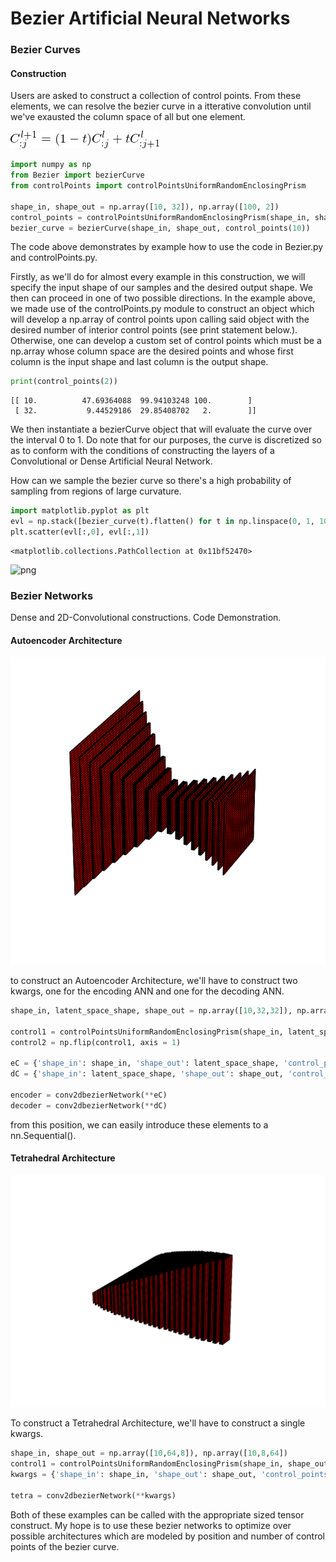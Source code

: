 
# Bezier Artificial Neural Networks

### Bezier Curves

#### Construction
Users are asked to construct a collection of control points. From these elements, we can resolve the bezier curve in a itterative convolution until we've exausted the column space of all but one element.

![](READMEData/bezier_curve.png)


```python
import numpy as np
from Bezier import bezierCurve
from controlPoints import controlPointsUniformRandomEnclosingPrism

shape_in, shape_out = np.array([10, 32]), np.array([100, 2])
control_points = controlPointsUniformRandomEnclosingPrism(shape_in, shape_out)
bezier_curve = bezierCurve(shape_in, shape_out, control_points(10))
```

The code above demonstrates by example how to use the code in Bezier.py and controlPoints.py. 

Firstly, as we'll do for almost every example in this construction, we will specify the input shape of our samples and the desired output shape. We then can proceed in one of two possible directions. In the example above, we made use of the controlPoints.py module to construct an object which will develop a np.array of control points upon calling said object with the desired number of interior control points (see print statement below.). Otherwise, one can develop a custom set of control points which must be a np.array whose column space are the desired points and whose first column is the input shape and last column is the output shape.


```python
print(control_points(2))
```

    [[ 10.          47.69364088  99.94103248 100.        ]
     [ 32.           9.44529186  29.85408702   2.        ]]


We then instantiate a bezierCurve object that will evaluate the curve over the interval 0 to 1. Do note that for our purposes, the curve is discretized so as to conform with the conditions of constructing the layers of a Convolutional or Dense Artificial Neural Network. 

How can we sample the bezier curve so there's a high probability of sampling from regions of large curvature.


```python
import matplotlib.pyplot as plt
evl = np.stack([bezier_curve(t).flatten() for t in np.linspace(0, 1, 100)], axis = 0)
plt.scatter(evl[:,0], evl[:,1])
```




    <matplotlib.collections.PathCollection at 0x11bf52470>




![png](README_files/README_7_1.png)


### Bezier Networks

Dense and 2D-Convolutional constructions. Code Demonstration.

#### Autoencoder Architecture
![](READMEData/ConvolutionalUpsample.png)


to construct an Autoencoder Architecture, we'll have to construct two kwargs, one for the encoding ANN and one for the decoding ANN. 
    
```python 
shape_in, latent_space_shape, shape_out = np.array([10,32,32]), np.array([100,1,1]), np.array([10,16,16])

control1 = controlPointsUniformRandomEnclosingPrism(shape_in, latent_space_shape)(2)
control2 = np.flip(control1, axis = 1)

eC = {'shape_in': shape_in, 'shape_out': latent_space_shape, 'control_points': control1, 'bezier_samples': 10, 'layers': 1}
dC = {'shape_in': latent_space_shape, 'shape_out': shape_out, 'control_points': control2, 'bezier_samples': 10, 'layers': 1}

encoder = conv2dbezierNetwork(**eC)
decoder = conv2dbezierNetwork(**dC)
```

from this position, we can easily introduce these elements to a nn.Sequential().

#### Tetrahedral Architecture
![](READMEData/tertaNN864.png)

To construct a Tetrahedral Architecture, we'll have to construct a single kwargs.

```python 
shape_in, shape_out = np.array([10,64,8]), np.array([10,8,64])
control1 = controlPointsUniformRandomEnclosingPrism(shape_in, shape_out)(2)
kwargs = {'shape_in': shape_in, 'shape_out': shape_out, 'control_points': control1, 'bezier_samples': 10, 'layers': 1}

tetra = conv2dbezierNetwork(**kwargs)
```

Both of these examples can be called with the appropriate sized tensor construct. My hope is to use these bezier networks to optimize over possible architectures which are modeled by position and number of control points of the bezier curve. 

